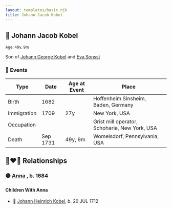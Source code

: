 ```yaml
---
layout: templates/basic.njk
title: Johann Jacob Kobel
---
```

## 🔵 Johann Jacob Kobel
<small>Age: 49y, 9m</small>

Son of [Johann George Kobel](/people/9/96923637) and [Eva Sonsst](/people/4/40351050)

### 📆 Events

Type | Date | Age at Event | Place
------ | ------ | ------ | ------
Birth | 1682 |  | Hoffenheim Sinsheim, Baden, Germany
Immigration | 1709 | 27y | New York, USA
Occupation |  |  | Grist mill operator, Schoharie, New York, USA
Death | Sep 1731 | 49y, 9m | Womelsdorf, Pennsylvania, USA

## 👩‍❤️‍👨 Relationships

### 🟣 [Anna ](/people/4/45457809), b. 1684

#### Children With Anna
* 🔵 [Johann Heinrich Kobel](/people/7/70639420), b. 20 JUL 1712